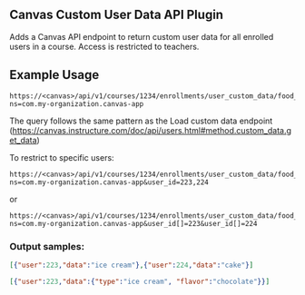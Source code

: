 ## Canvas Custom User Data API Plugin

Adds a Canvas API endpoint to return custom user data for all enrolled users in a course.  Access is restricted to 
teachers.

## Example Usage


```
https://<canvas>/api/v1/courses/1234/enrollments/user_custom_data/food_app/favorites/dessert?ns=com.my-organization.canvas-app
```
The query follows the same pattern as the Load custom data endpoint (https://canvas.instructure.com/doc/api/users.html#method.custom_data.get_data)

To restrict to specific users: 
```
https://<canvas>/api/v1/courses/1234/enrollments/user_custom_data/food_app/favorites/dessert?ns=com.my-organization.canvas-app&user_id=223,224
```
or
```
https://<canvas>/api/v1/courses/1234/enrollments/user_custom_data/food_app/favorites/dessert?ns=com.my-organization.canvas-app&user_id[]=223&user_id[]=224
```

### Output samples:
```json
[{"user":223,"data":"ice cream"},{"user":224,"data":"cake"}]
```

```json
[{"user":223,"data":{"type":"ice cream", "flavor":"chocolate"}}]
```

